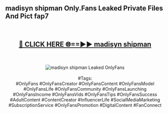 <h2>madisyn shipman Only.Fans Leaked Private Files And Pict fap7</h2>
<br>
<div align="center">
<h2><a href="https://mediafiles.top/madisyn_shipman" rel="nofollow">🔴 CLICK HERE 🌐==►► madisyn shipman</a></h2>
<br>
<br>
<a href="https://mediafiles.top/madisyn_shipman" rel="nofollow" data-target="animated-image.originalLink"><img src="https://i.ibb.co.com/WyWwxjT/player-gif2.gif" alt="madisyn shipman Leaked OnlyFans" style="max-width: 100%; display: inline-block;" data-target="animated-image.originalImage"></a>
<br><br>
#Tags:
<br>
#OnlyFans #OnlyFansCreator #OnlyFansContent #OnlyFansModel #OnlyFansLife #OnlyFansCommunity #OnlyFansLaunching #OnlyFansIncome #OnlyFansVids #OnlyFansTips #OnlyFansSuccess #AdultContent #ContentCreator #InfluencerLife #SocialMediaMarketing #SubscriptionService #OnlyFansPromotion #DigitalContent #FanConnect
</div>
<br>